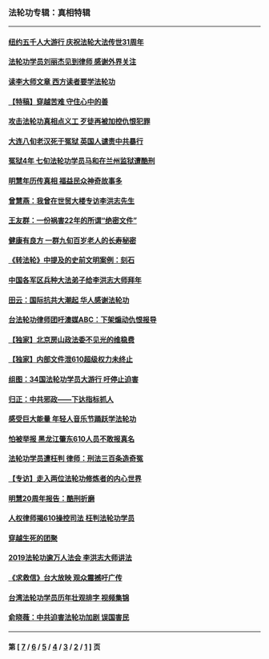 ### 法轮功专辑：真相特辑
---
#### [纽约五千人大游行 庆祝法轮大法传世31周年](../../pages/nf4389/n13995110.md?09250430) 
#### [法轮功学员刘丽杰见到律师 感谢外界关注](../../pages/nf4389/n13927012.md?09250430) 
#### [读李大师文章 西方读者要学法轮功](../../pages/nf4389/n13925142.md?09250430) 
#### [【特稿】穿越苦难 守住心中的善](../../pages/nf4389/n13784979.md?09250430) 
#### [攻击法轮功真相点义工 歹徒再被加控仇恨犯罪](../../pages/nf4389/n13601019.md?09250430) 
#### [大连八旬老汉死于冤狱 英国人谴责中共暴行](../../pages/nf4389/n13480118.md?09250430) 
#### [冤狱4年 七旬法轮功学员马和在兰州监狱遭酷刑](../../pages/nf4389/n13304688.md?09250430) 
#### [明慧年历传真相 福益民众神奇故事多](../../pages/nf4389/n13294545.md?09250430) 
#### [曾慧燕：我曾在世贸大楼专访李洪志先生](../../pages/nf4389/n12898729.md?09250430) 
#### [王友群：一份祸害22年的所谓“绝密文件”](../../pages/nf4389/n12871750.md?09250430) 
#### [健康有良方 一群九旬百岁老人的长寿秘密](../../pages/nf4389/n12847475.md?09250430) 
#### [《转法轮》中提及的史前文明案例：刻石](../../pages/nf4389/n12758577.md?09250430) 
#### [中国各军区兵种大法弟子给李洪志大师拜年](../../pages/nf4389/n12750047.md?09250430) 
#### [田云：国际抗共大潮起 华人感谢法轮功](../../pages/nf4389/n12357708.md?09250430) 
#### [台法轮功律师团吁澳媒ABC：下架煽动仇恨报导](../../pages/nf4389/n12279917.md?09250430) 
#### [【独家】北京房山政法委不见光的维稳费](../../pages/nf4389/n12031979.md?09250430) 
#### [【独家】内部文件泄610超级权力未终止](../../pages/nf4389/n12023895.md?09250430) 
#### [组图：34国法轮功学员大游行 吁停止迫害](../../pages/nf4389/n11492658.md?09250430) 
#### [归正：中共邪政——下达指标抓人](../../pages/nf4389/n11474770.md?09250430) 
#### [感受巨大能量 年轻人音乐节踊跃学法轮功](../../pages/nf4389/n11441981.md?09250430) 
#### [怕被举报 黑龙江肇东610人员不敢报真名](../../pages/nf4389/n11436499.md?09250430) 
#### [法轮功学员遭枉判 律师：刑法三百条造奇冤](../../pages/nf4389/n11433943.md?09250430) 
#### [【专访】走入两位法轮功修炼者的内心世界](../../pages/nf4389/n11415623.md?09250430) 
#### [明慧20周年报告：酷刑折磨](../../pages/nf4389/n11387954.md?09250430) 
#### [人权律师揭610操控司法 枉判法轮功学员](../../pages/nf4389/n11313370.md?09250430) 
#### [穿越生死的团聚](../../pages/nf4389/n11258922.md?09250430) 
#### [2019法轮功逾万人法会 李洪志大师讲法](../../pages/nf4389/n11265303.md?09250430) 
#### [《求救信》台大放映 观众震撼吁广传](../../pages/nf4389/n10922251.md?09250430) 
#### [台湾法轮功学员历年壮观排字 视频集锦](../../pages/nf4389/n10878789.md?09250430) 
#### [俞晓薇：中共迫害法轮功加剧 误国害民](../../pages/nf4389/n10859260.md?09250430) 

---
#### 第 [ [7](./7.md?09250430) / [6](./6.md?09250430) / [5](./5.md?09250430) / [4](./4.md?09250430) / [3](./3.md?09250430) / [2](./2.md?09250430) / [1](./1.md?09250430) ] 页
